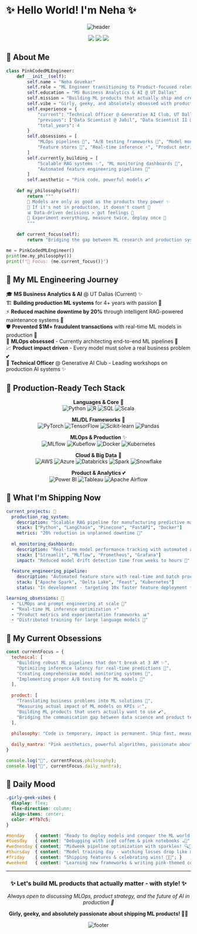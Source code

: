 # ✨ Hello World! I'm Neha ✨ 

<div align="center">
  
  ![header](https://capsule-render.vercel.app/api?type=waving&color=ffb6c1&height=300&section=header&text=Neha%20Govekar&fontSize=90&animation=fadeIn&fontAlignY=38&desc=ML%20Engineer%20%20Product-Focused%20Data%20Scientist%20%20MLOps%20Enthusiast&descAlignY=55&descAlign=62&fontColor=d6ace6)

  <a href="http://www.linkedin.com/in/neha-govekar"><img src="https://img.shields.io/badge/LinkedIn-0077B5?style=for-the-badge&logo=linkedin&logoColor=white"></a>
  <a href="mailto:neha.Govekar@utdallas.edu"><img src="https://img.shields.io/badge/Email-D14836?style=for-the-badge&logo=gmail&logoColor=white"></a>
  <a href="https://www.kaggle.com/nehagovekar"><img src="https://img.shields.io/badge/Kaggle-20BEFF?style=for-the-badge&logo=Kaggle&logoColor=white"></a>
  
</div>

## 🌸 About Me  
```python
class PinkCodedMLEngineer:
    def __init__(self):
        self.name = "Neha Govekar"
        self.role = "ML Engineer transitioning to Product-focused roles 💕"
        self.education = "MS Business Analytics & AI @ UT Dallas"
        self.mission = "Building ML products that actually ship and create impact ✨"
        self.vibe = "Girly, geeky, and absolutely obsessed with production ML! 💖"
        self.experience = {
            "current": "Technical Officer @ Generative AI Club, UT Dallas 🌟",
            "previous": ["Data Scientist @ Jabil", "Data Scientist II @ HSBC", "Data Science Intern @ Citibank"],
            "total_years": 4
        }
        self.obsessions = [
            "MLOps pipelines 💫", "A/B testing frameworks 🔬", "Model monitoring 📊",
            "Feature stores 🏪", "Real-time inference ⚡", "Product metrics 📈"
        ]
        self.currently_building = [
            "Scalable RAG systems ✨", "ML monitoring dashboards 🎀", 
            "Automated feature engineering pipelines 🌺"
        ]
        self.aesthetic = "Pink code, powerful models 💕"
        
    def my_philosophy(self):
        return """
        💭 Models are only as good as the products they power ✨
        🔄 If it's not in production, it doesn't count 💖
        📊 Data-driven decisions > gut feelings 🌸
        🧪 Experiment everything, measure twice, deploy once 💫
        """
        
    def current_focus(self):
        return "Bridging the gap between ML research and production systems with style! 💕"

me = PinkCodedMLEngineer()
print(me.my_philosophy())
print(f"🎯 Focus: {me.current_focus()}")
```

## 🌺 My ML Engineering Journey

🎓 **MS Business Analytics & AI** @ UT Dallas (Current) ✨  
🏗️ **Building production ML systems** for 4+ years with passion 💖  
⚡ **Reduced machine downtime by 20%** through intelligent RAG-powered maintenance systems 🌟  
🛡️ **Prevented $1M+ fraudulent transactions** with real-time ML models in production 💫  
🔧 **MLOps obsessed** - Currently architecting end-to-end ML pipelines 🌸  
📈 **Product impact driven** - Every model must solve a real business problem 💕  
🎯 **Technical Officer** @ Generative AI Club - Leading workshops on production AI systems ✨  

## 💖 Production-Ready Tech Stack

<div align="center">
  
  **Languages & Core** 🌸  
  ![Python](https://img.shields.io/badge/Python-FFD43B?style=for-the-badge&logo=python&logoColor=blue)
  ![R](https://img.shields.io/badge/R-276DC3?style=for-the-badge&logo=r&logoColor=white)
  ![SQL](https://img.shields.io/badge/SQL-4479A1?style=for-the-badge&logo=mysql&logoColor=white)
  ![Scala](https://img.shields.io/badge/Scala-DC322F?style=for-the-badge&logo=scala&logoColor=white)
  
  **ML/DL Frameworks** 💫  
  ![PyTorch](https://img.shields.io/badge/PyTorch-EE4C2C?style=for-the-badge&logo=pytorch&logoColor=white)
  ![TensorFlow](https://img.shields.io/badge/TensorFlow-FF6F00?style=for-the-badge&logo=tensorflow&logoColor=white)
  ![Scikit-learn](https://img.shields.io/badge/scikit_learn-F7931E?style=for-the-badge&logo=scikit-learn&logoColor=white)
  ![Pandas](https://img.shields.io/badge/Pandas-150458?style=for-the-badge&logo=pandas&logoColor=white)
  
  **MLOps & Production** ✨  
  ![MLflow](https://img.shields.io/badge/MLflow-0194E2?style=for-the-badge&logo=mlflow&logoColor=white)
  ![Kubeflow](https://img.shields.io/badge/Kubeflow-326CE5?style=for-the-badge&logo=kubernetes&logoColor=white)
  ![Docker](https://img.shields.io/badge/Docker-2CA5E0?style=for-the-badge&logo=docker&logoColor=white)
  ![Kubernetes](https://img.shields.io/badge/Kubernetes-326CE5?style=for-the-badge&logo=kubernetes&logoColor=white)
  
  **Cloud & Big Data** 🌟  
  ![AWS](https://img.shields.io/badge/AWS-FF9900?style=for-the-badge&logo=amazonaws&logoColor=white)
  ![Azure](https://img.shields.io/badge/Azure-0078D7?style=for-the-badge&logo=microsoftazure&logoColor=white)
  ![Databricks](https://img.shields.io/badge/Databricks-FF3621?style=for-the-badge&logo=databricks&logoColor=white)
  ![Spark](https://img.shields.io/badge/Apache_Spark-E25A1C?style=for-the-badge&logo=apachespark&logoColor=white)
  ![Snowflake](https://img.shields.io/badge/Snowflake-29B5E8?style=for-the-badge&logo=snowflake&logoColor=white)
  
  **Product & Analytics** 💕  
  ![Power BI](https://img.shields.io/badge/PowerBI-F2C811?style=for-the-badge&logo=powerbi&logoColor=black)
  ![Tableau](https://img.shields.io/badge/Tableau-E97627?style=for-the-badge&logo=tableau&logoColor=white)
  ![Apache Airflow](https://img.shields.io/badge/Airflow-017CEE?style=for-the-badge&logo=Apache%20Airflow&logoColor=white)
  
</div>

## 🌺 What I'm Shipping Now

```yaml
current_projects: 💖
  production_rag_system:
    description: "Scalable RAG pipeline for manufacturing predictive maintenance ✨"
    stack: ["Python", "LangChain", "Pinecone", "FastAPI", "Docker"]
    metrics: "20% reduction in unplanned downtime 🌟"
    
  ml_monitoring_dashboard:
    description: "Real-time model performance tracking with automated alerts 💫"
    stack: ["Streamlit", "MLflow", "Prometheus", "Grafana"]
    impact: "Reduced model drift detection time from weeks to hours 🌸"
    
  feature_engineering_pipeline:
    description: "Automated feature store with real-time and batch processing 💕"
    stack: ["Apache Spark", "Delta Lake", "Feast", "Kubernetes"]
    status: "In development - targeting 10x faster feature deployment ✨"

learning_obsessions: 🎀
  - "LLMOps and prompt engineering at scale 💖"
  - "Real-time ML inference optimization ⚡"
  - "Product metrics and experimentation frameworks 📊"
  - "Distributed training for large language models 🌺"
```

## 💭 My Current Obsessions
```javascript
const currentFocus = {
  technical: [
    "Building robust ML pipelines that don't break at 3 AM ✨",
    "Optimizing inference latency for real-time predictions 💫",
    "Creating comprehensive model monitoring systems 🌸",
    "Implementing proper A/B testing for ML models 💖"
  ],
  
  product: [
    "Translating business problems into ML solutions 🌟",
    "Measuring actual impact of ML models on KPIs 📈",
    "Building ML products that users actually want to use 💕",
    "Bridging the communication gap between data science and product teams 🌺"
  ],
  
  philosophy: "Code is temporary, impact is permanent. Ship fast, measure everything, iterate constantly. ✨💖",
  
  daily_mantra: "Pink aesthetics, powerful algorithms, passionate about production! 💕"
}

console.log("🎯", currentFocus.philosophy);
console.log("💖", currentFocus.daily_mantra);
```

## 💫 Daily Mood
```css
.girly-geek-vibes {
  display: flex;
  flex-direction: column;
  align-items: center;
  color: #ffb7c5;
}

#monday    { content: "Ready to deploy models and conquer the ML world! 💪✨"; }
#tuesday   { content: "Debugging with iced coffee & pink notebooks ☕💖"; }
#wednesday { content: "Midweek pipeline optimization with sparkles! 🔍💫"; }
#thursday  { content: "Model training day - watching losses drop like magic! 📈🌸"; }
#friday    { content: "Shipping features & celebrating wins! 🚀💕"; }
#weekend   { content: "Learning new frameworks & writing pink-themed code ✍️🌺"; }
```

---

<div align="center">
  
  <h3>✨ Let's build ML products that actually matter - with style! ✨</h3>
  <p><em>Always open to discussing MLOps, product strategy, and the future of AI in production 💖</em></p>
  <p><strong>Girly, geeky, and absolutely passionate about shipping ML products! 🌸💫</strong></p>
  
  ![footer](https://capsule-render.vercel.app/api?type=waving&color=ffb6c1&height=150&section=footer)
</div>
